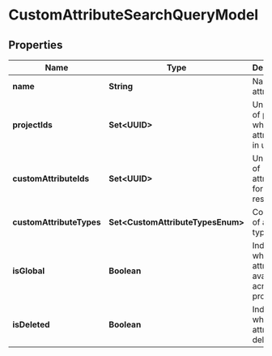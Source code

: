 

# CustomAttributeSearchQueryModel


## Properties

| Name | Type | Description | Notes |
|------------ | ------------- | ------------- | -------------|
|**name** | **String** | Name of attribute |  [optional] |
|**projectIds** | **Set&lt;UUID&gt;** | Unique IDs of projects where attribute is in use |  [optional] |
|**customAttributeIds** | **Set&lt;UUID&gt;** | Unique IDs of attributes for search restriction |  [optional] |
|**customAttributeTypes** | **Set&lt;CustomAttributeTypesEnum&gt;** | Collection of attribute types |  [optional] |
|**isGlobal** | **Boolean** | Indicates whether the attribute is available across all projects |  [optional] |
|**isDeleted** | **Boolean** | Indicates whether the attribute is deleted |  [optional] |



